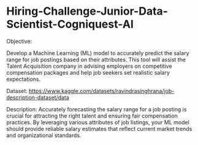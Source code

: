 # Hiring-Challenge-Junior-Data-Scientist-Cogniquest-AI

Objective: 

Develop a Machine Learning (ML) model to accurately predict the salary range for job postings based on their attributes. This tool will assist the Talent Acquisition company in advising employers on competitive compensation packages and help job seekers set realistic salary expectations. 

Dataset: https://www.kaggle.com/datasets/ravindrasinghrana/job-description-dataset/data 

Description:
Accurately forecasting the salary range for a job posting is crucial for attracting the right talent and ensuring fair compensation practices. By leveraging various attributes of job listings, your ML model should provide reliable salary estimates that reflect current market trends and organizational standards. 
